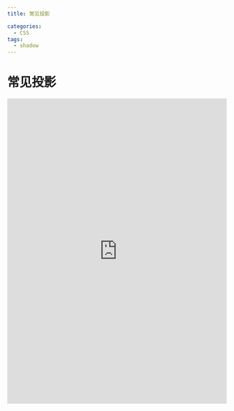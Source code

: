 ```yaml
---
title: 常见投影

categories:
  - CSS
tags:
  - shadow
---
```


# 常见投影

<iframe height="700" style="width: 100%;" scrolling="no" title="常见投影" src="https://codepen.io/javascriptfield/embed/VwXvyWo?default-tab=result" frameborder="no" loading="lazy" allowtransparency="true" allowfullscreen="true">
  See the Pen <a href="https://codepen.io/javascriptfield/pen/VwXvyWo">
  常见投影</a> by ye (<a href="https://codepen.io/javascriptfield">@javascriptfield</a>)
  on <a href="https://codepen.io">CodePen</a>.
</iframe>
